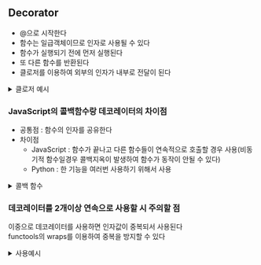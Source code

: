 ## Decorator

- @으로 시작한다
- 함수는 일급객체이므로 인자로 사용될 수 있다
- 함수가 실행되기 전에 먼저 실행된다
- 또 다른 함수를 반환된다
- 클로저를 이용하여 외부의 인자가 내부로 전달이 된다

<details>
<summary>클로저 예시</summary>
<div markdown="1">  
  
```python
def outer(a, b):
  def inner(c):
    return f"{c}이는 {b}로 {a}을 가고싶다"
  return inner

closure = outer("여행", "제주도")
print(closure("운산"))
  
운산이는 제주도로 여행을 가고싶다  
```
</div>
</details>

### JavaScript의 콜백함수랑 데코레이터의 차이점

- 공통점 : 함수의 인자를 공유한다
- 차이점 
  - JavaScript : 함수가 끝나고 다른 함수들이 연속적으로 호출할 경우 사용(비동기적 함수일경우 콜백지옥이 발생하여 함수가 동작이 안될 수 있다)
  - Python : 한 기능을 여러번 사용하기 위해서 사용

<details>
<summary>콜백 함수</summary>
<div markdown="1">  
  
```JavaScript

function add(x) {
    return new Promise((resolve, reject) => {
        let sum = x + x;
        console.log(sum);
        resolve(sum);
    })
}

add(2).then(result => {
    add(result).then(result => {
        add(result).then(result => {
        })
    })
})

4
8
16
```

</div>
</details>

### 데코레이터를 2개이상 연속으로 사용할 시 주의할 점

이중으로 데코레이터를 사용하면 인자값이 중복되서 사용된다 
</br>
functools의 wraps를 이용하여 중복을 방지할 수 있다



<details>
<summary>사용예시</summary>
<div markdown="1">       

```python
from functools import wraps

def decorator(func):
    @wraps(func)
    def wrapper(*args, **kwargs):
       
        print('전처리1')   
        print(func(*args, **kwargs))
        print('후처리1')
    return wrapper


def decorator2(func):
    @wraps(func)
    def wrapper(*args, **kwargs):
       
        print('전처리2')   
        print(func(*args, **kwargs))
        print('후처리2')
    return wrapper

@decorator2
@decorator
def example():
    return '함수'

example()
  
전처리2
전처리1
함수
후처리1
None
후처리2
```

```python
def decorator(func):
    def wrapper(*args, **kwargs):
        print('전처리1')   
        print(func(*args, **kwargs))
        print('후처리1')
        return func()
    return wrapper


def decorator2(func):
    def wrapper(*args, **kwargs):
        print('전처리2')   
        print(func(*args, **kwargs))
        print('후처리2')
    return wrapper

@decorator2
@decorator
def example():
    return '함수'

example()

전처리2
전처리1
함수
후처리1
함수
후처리2
```

</div>
</details>
